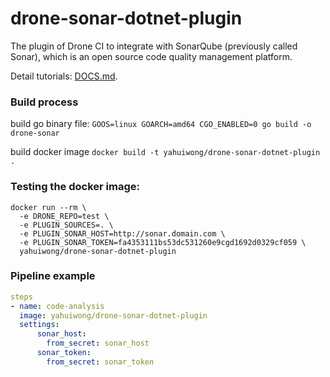 # drone-sonar-dotnet-plugin
The plugin of Drone CI to integrate with SonarQube (previously called Sonar), which is an open source code quality management platform.

Detail tutorials: [DOCS.md](DOCS.md).

### Build process
build go binary file: 
`GOOS=linux GOARCH=amd64 CGO_ENABLED=0 go build -o drone-sonar`

build docker image
`docker build -t yahuiwong/drone-sonar-dotnet-plugin .`


### Testing the docker image:
```commandline
docker run --rm \
  -e DRONE_REPO=test \
  -e PLUGIN_SOURCES=. \
  -e PLUGIN_SONAR_HOST=http://sonar.domain.com \
  -e PLUGIN_SONAR_TOKEN=fa4353111bs53dc531260e9cgd1692d0329cf059 \
  yahuiwong/drone-sonar-dotnet-plugin
```

### Pipeline example
```yaml
steps
- name: code-analysis
  image: yahuiwong/drone-sonar-dotnet-plugin
  settings:
      sonar_host:
        from_secret: sonar_host
      sonar_token:
        from_secret: sonar_token
```

